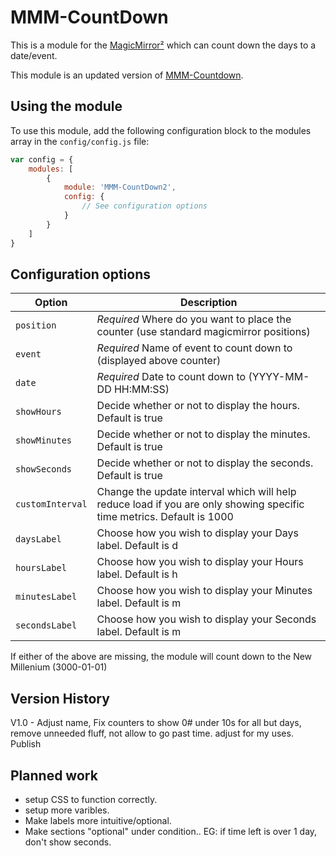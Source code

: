 # MMM-CountDown
This is a module for the [MagicMirror²](https://github.com/MichMich/MagicMirror/) which can count down the days to a date/event.

This module is an updated version of [MMM-Countdown](https://github.com/boazarad/MMM-CountDown). 

## Using the module

To use this module, add the following configuration block to the modules array in the `config/config.js` file:

```js
var config = {
    modules: [
        {
            module: 'MMM-CountDown2',
            config: {
                // See configuration options
            }
        }
    ]
}
```

## Configuration options

| Option           | Description                                                                                                           |
| ---------------- | --------------------------------------------------------------------------------------------------------------------- |
| `position`       | *Required* Where do you want to place the counter (use standard magicmirror positions)                                |
| `event`          | *Required* Name of event to count down to (displayed above counter)                                                   |
| `date`           | *Required* Date to count down to (YYYY-MM-DD HH:MM:SS)                                                                |
| `showHours`      | Decide whether or not to display the hours. Default is true                                                           |
| `showMinutes`    | Decide whether or not to display the minutes. Default is true                                                         |
| `showSeconds`    | Decide whether or not to display the seconds. Default is true                                                         |
| `customInterval` | Change the update interval which will help reduce load if you are only showing specific time metrics. Default is 1000 |
| `daysLabel`      | Choose how you wish to display your Days label. Default is d                                                          |
| `hoursLabel`     | Choose how you wish to display your Hours label. Default is h                                                         |
| `minutesLabel`   | Choose how you wish to display your Minutes label. Default is m                                                       |
| `secondsLabel`   | Choose how you wish to display your Seconds label. Default is m                                                       |

If either of the above are missing, the module will count down to the New Millenium (3000-01-01)

## Version History

V1.0 - Adjust name, Fix counters to show 0# under 10s for all but days, remove unneeded fluff, not allow to go past time. adjust for my uses. Publish

## Planned work

* setup CSS to function correctly. 
* setup more varibles. 
* Make labels more intuitive/optional. 
* Make sections "optional" under condition.. EG: if time left is over 1 day, don't show seconds.
